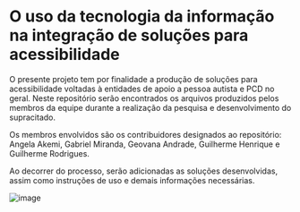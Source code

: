 # O uso da tecnologia da informação na integração de soluções para acessibilidade

O presente projeto tem por finalidade a produção de soluções para acessibilidade voltadas à entidades de apoio a pessoa autista e PCD no geral.
Neste repositório serão encontrados os arquivos produzidos pelos membros da equipe durante a realização da pesquisa e desenvolvimento do supracitado.

Os membros envolvidos são os contribuidores designados ao repositório: Angela Akemi, Gabriel Miranda, Geovana Andrade, Guilherme Henrique e Guilherme Rodrigues.

Ao decorrer do processo, serão adicionadas as soluções desenvolvidas, assim como instruções de uso e demais informações necessárias.


![image](https://user-images.githubusercontent.com/105085099/170408730-02614247-f637-40f1-a29d-c3d20b2a4874.png)
